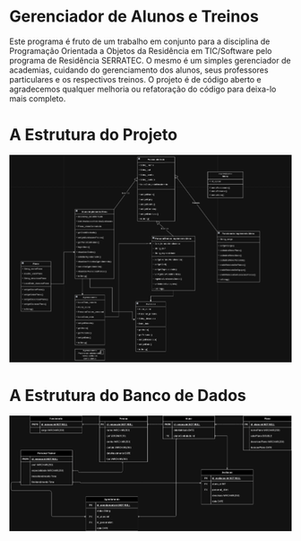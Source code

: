 # Gerenciador de Alunos e Treinos 
Este programa é fruto de um trabalho em conjunto para a disciplina de Programação Orientada a Objetos da Residência em TIC/Software pelo programa de Residência SERRATEC. O mesmo é um simples gerenciador de academias, cuidando do gerenciamento dos alunos, seus professores particulares e os respectivos treinos.
O projeto é de código aberto e agradecemos qualquer melhoria ou refatoração do código para deixa-lo mais completo.

# A Estrutura do Projeto

![UML do Projeto](./uml.png)

# A Estrutura do Banco de Dados 

![Banco de Dados do Projeto](./DiagramaBD.jpg)
